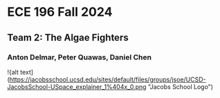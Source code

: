 
# ECE 196 Fall 2024
## Team 2: The Algae Fighters
### Anton Delmar, Peter Quawas, Daniel Chen
!{alt text](https://jacobsschool.ucsd.edu/sites/default/files/groups/jsoe/UCSD-JacobsSchool-USpace_explainer_1%404x_0.png "Jacobs School Logo")



